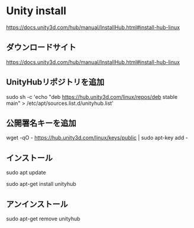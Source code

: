 # Unity install

https://docs.unity3d.com/hub/manual/InstallHub.html#install-hub-linux

## ダウンロードサイト

https://docs.unity3d.com/hub/manual/InstallHub.html#install-hub-linux

## UnityHubリポジトリを追加

sudo sh -c 'echo "deb https://hub.unity3d.com/linux/repos/deb stable main" > /etc/apt/sources.list.d/unityhub.list'

## 公開署名キーを追加

wget -qO - https://hub.unity3d.com/linux/keys/public | sudo apt-key add -

## インストール

sudo apt update

sudo apt-get install unityhub

## アンインストール

sudo apt-get remove unityhub


